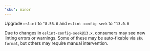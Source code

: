 ```yaml
---
'sku': minor
---
```


Upgrade `eslint` to `^8.56.0` and `eslint-config-seek` to `^13.0.0`

Due to changes in `eslint-config-seek@13.x`, consumers may see new linting errors or warnings. Some of these may be auto-fixable via `sku format`, but others may require manual intervention.
